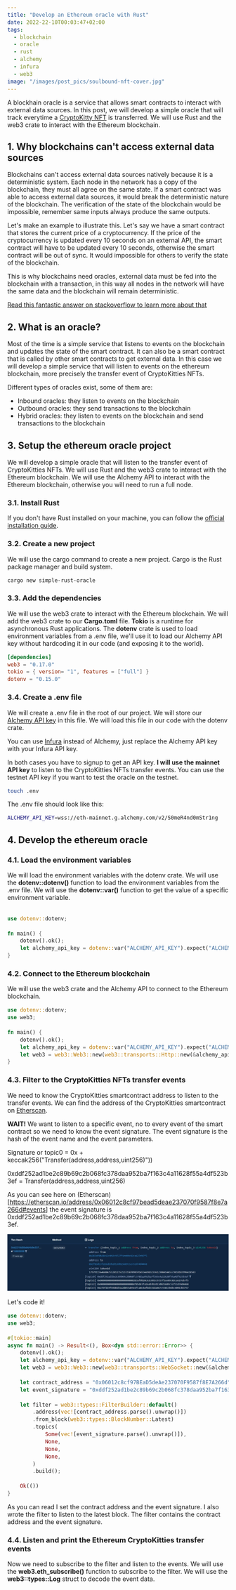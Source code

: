 ```yaml
---
title: "Develop an Ethereum oracle with Rust"
date: 2022-22-10T00:03:47+02:00
tags:
  - blockchain
  - oracle
  - rust
  - alchemy
  - infura
  - web3
image: "/images/post_pics/soulbound-nft-cover.jpg"
---
```


A blockhain oracle is a service that allows smart contracts to interact with external data sources. In this post, we will develop a simple oracle that will track everytime a [CryptoKitty NFT](https://etherscan.io/address/0x06012c8cf97bead5deae237070f9587f8e7a266d) is transferred. We will use Rust and the web3 crate to interact with the Ethereum blockchain.

## 1. Why blockchains can't access external data sources

Blockchains can't access external data sources natively because it is a deterministic system. Each node in the network has a copy of the blockchain, they must all agree on the same state. If a smart contract was able to access external data sources, it would break the deterministic nature of the blockchain. The verification of the state of the blockchain would be impossible, remember same inputs always produce the same outputs.

Let's make an example to illustrate this. Let's say we have a smart contract that stores the current price of a cryptocurrency. If the price of the cryptocurrency is updated every 10 seconds on an external API, the smart contract will have to be updated every 10 seconds, otherwise the smart contract will be out of sync. It would impossible for others to verify the state of the blockchain.

This is why blockchains need oracles, external data must be fed into the blockchain with a transaction, in this way all nodes in the network will have the same data and the blockchain will remain deterministic.

[Read this fantastic answer on stackoverflow to learn more about that](https://ethereum.stackexchange.com/questions/301/why-cant-contracts-make-api-calls)

## 2. What is an oracle?

Most of the time is a simple service that listens to events on the blockchain and updates the state of the smart contract. It can also be a smart contract that is called by other smart contracts to get external data. In this case we will develop a simple service that will listen to events on the ethereum blockchain, more precisely the transfer event of CryptoKitties NFTs.

Different types of oracles exist, some of them are:

- Inbound oracles: they listen to events on the blockchain
- Outbound oracles: they send transactions to the blockchain
- Hybrid oracles: they listen to events on the blockchain and send transactions to the blockchain

## 3. Setup the ethereum oracle project

We will develop a simple oracle that will listen to the transfer event of CryptoKitties NFTs. We will use Rust and the web3 crate to interact with the Ethereum blockchain. We will use the Alchemy API to interact with the Ethereum blockchain, otherwise you will need to run a full node.

### 3.1. Install Rust

If you don't have Rust installed on your machine, you can follow the [official installation guide](https://www.rust-lang.org/tools/install).

### 3.2. Create a new project

We will use the cargo command to create a new project. Cargo is the Rust package manager and build system.

```bash
cargo new simple-rust-oracle
```

### 3.3. Add the dependencies

We will use the web3 crate to interact with the Ethereum blockchain. We will add the web3 crate to our **Cargo.toml** file. **Tokio** is a runtime for asynchronous Rust applications. The **dotenv** crate is used to load environment variables from a .env file, we'll use it to load our Alchemy API key without hardcoding it in our code (and exposing it to the world).

```toml
[dependencies]
web3 = "0.17.0"
tokio = { version= "1", features = ["full"] }
dotenv = "0.15.0"
```

### 3.4. Create a .env file

We will create a .env file in the root of our project. We will store our [Alchemy API key](https://www.alchemy.com/) in this file. We will load this file in our code with the dotenv crate.

You can use [Infura](https://infura.io/) instead of Alchemy, just replace the Alchemy API key with your Infura API key.

In both cases you have to signup to get an API key. **I will use the mainnet API key** to listen to the CryptoKitties NFTs transfer events. You can use the testnet API key if you want to test the oracle on the testnet.

```bash
touch .env
```

The .env file should look like this:

```bash
ALCHEMY_API_KEY=wss://eth-mainnet.g.alchemy.com/v2/S0meR4nd0mStr1ng
```

## 4. Develop the ethereum oracle

### 4.1. Load the environment variables

We will load the environment variables with the dotenv crate. We will use the **dotenv::dotenv()** function to load the environment variables from the .env file. We will use the **dotenv::var()** function to get the value of a specific environment variable.

```rust

use dotenv::dotenv;

fn main() {
    dotenv().ok();
    let alchemy_api_key = dotenv::var("ALCHEMY_API_KEY").expect("ALCHEMY_API_KEY must be set");
}
```

### 4.2. Connect to the Ethereum blockchain

We will use the web3 crate and the Alchemy API to connect to the Ethereum blockchain.

```rust
use dotenv::dotenv;
use web3;

fn main() {
    dotenv().ok();
    let alchemy_api_key = dotenv::var("ALCHEMY_API_KEY").expect("ALCHEMY_API_KEY must be set");
    let web3 = web3::Web3::new(web3::transports::Http::new(&alchemy_api_key).unwrap());
}
```

### 4.3. Filter to the CryptoKitties NFTs transfer events

We need to know the CryptoKitties smartcontract address to listen to the transfer events. We can find the address of the CryptoKitties smartcontract on [Etherscan](https://etherscan.io/address/0x06012c8cf97bead5deae237070f9587f8e7a266d#code).

**WAIT!** We want to listen to a specific event, no to every event of the smart contract so we need to know the event signature. The event signature is the hash of the event name and the event parameters.

Signature or topic0 = 0x + keccak256("Transfer(address,address,uint256)"))

0xddf252ad1be2c89b69c2b068fc378daa952ba7f163c4a11628f55a4df523b3ef = Transfer(address,address,uint256)

As you can see here on (Etherscan)[https://etherscan.io/address/0x06012c8cf97bead5deae237070f9587f8e7a266d#events] the event signature is 0xddf252ad1be2c89b69c2b068fc378daa952ba7f163c4a11628f55a4df523b3ef.

![](/images/post_pics/simple_rust_oracle/eventetherscan.jpg)

Let's code it!

```rust
use dotenv::dotenv;
use web3;

#[tokio::main]
async fn main() -> Result<(), Box<dyn std::error::Error>> {
    dotenv().ok();
    let alchemy_api_key = dotenv::var("ALCHEMY_API_KEY").expect("ALCHEMY_API_KEY must be set");
    let web3 = web3::Web3::new(web3::transports::WebSocket::new(&alchemy_api_key).await?);

    let contract_address = "0x06012c8cf97BEaD5deAe237070F9587f8E7A266d";
    let event_signature = "0xddf252ad1be2c89b69c2b068fc378daa952ba7f163c4a11628f55a4df523b3ef";

    let filter = web3::types::FilterBuilder::default()
        .address(vec![contract_address.parse().unwrap()])
        .from_block(web3::types::BlockNumber::Latest)
        .topics(
            Some(vec![event_signature.parse().unwrap()]),
            None,
            None,
            None,
        )
        .build();

    Ok(())
}
```

As you can read I set the contract address and the event signature. I also wrote the filter to listen to the latest block. The filter contains the contract address and the event signature.

### 4.4. Listen and print the Ethereum CryptoKitties transfer events

Now we need to subscribe to the filter and listen to the events. We will use the **web3.eth_subscribe()** function to subscribe to the filter. We will use the **web3::types::Log** struct to decode the event data.

```rust

```

